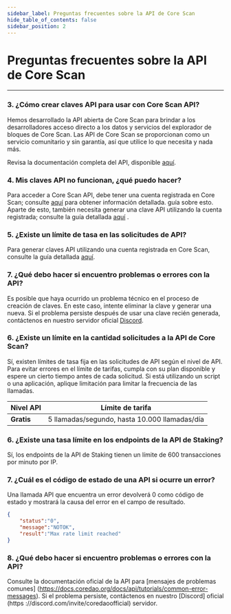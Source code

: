 ```yaml
---
sidebar_label: Preguntas frecuentes sobre la API de Core Scan
hide_table_of_contents: false
sidebar_position: 2
---
```


# Preguntas frecuentes sobre la API de Core Scan

---

### 3. ¿Cómo crear claves API para usar con Core Scan API?

Hemos desarrollado la API abierta de Core Scan para brindar a los desarrolladores acceso directo a los datos y servicios del explorador de bloques de Core Scan. Las API de Core Scan se proporcionan como un servicio comunitario y sin garantía, así que utilice lo que necesita y nada más.

Revisa la documentación completa del API, disponible [aquí](https://docs.coredao.org/docs/api).

### 4. Mis claves API no funcionan, ¿qué puedo hacer?

Para acceder a Core Scan API, debe tener una cuenta registrada en Core Scan; consulte [aquí](https://docs.coredao.org/docs/api/tutorials/creating-an-account) para obtener información detallada. guía sobre esto. Aparte de esto, también necesita generar una clave API utilizando la cuenta registrada; consulte la guía detallada [aquí](https://docs.coredao.org/docs/api/tutorials/generate-an-api-key) .

### 5. ¿Existe un límite de tasa en las solicitudes de API?

Para generar claves API utilizando una cuenta registrada en Core Scan, consulte la guía detallada [aquí](https://docs.coredao.org/docs/api/tutorials/generate-an-api-key).

### 7. ¿Qué debo hacer si encuentro problemas o errores con la API?

Es posible que haya ocurrido un problema técnico en el proceso de creación de claves. En este caso, intente eliminar la clave y generar una nueva. Si el problema persiste después de usar una clave recién generada, contáctenos en nuestro servidor oficial [Discord](https://discord.com/invite/coredaoofficial).

### 6. ¿Existe un límite en la cantidad solicitudes a la API de Core Scan?

Sí, existen límites de tasa fija en las solicitudes de API según el nivel de API. Para evitar errores en el límite de tarifas, cumpla con su plan disponible y espere un cierto tiempo antes de cada solicitud. Si está utilizando un script o una aplicación, aplique limitación para limitar la frecuencia de las llamadas.

| **Nivel API** | **Límite de tarifa**                                          |
| ------------- | ------------------------------------------------------------- |
| **Gratis**    | 5 llamadas/segundo, hasta 10.000 llamadas/día |

### 6. ¿Existe una tasa límite en los endpoints de la API de Staking?

Sí, los endpoints de la API de Staking tienen un límite de 600 transacciones por minuto por IP.

### 7. ¿Cuál es el código de estado de una API si ocurre un error?

Una llamada API que encuentra un error devolverá 0 como código de estado y mostrará la causa del error en el campo de resultado.

```json
{
    "status":"0",
    "message":"NOTOK",
    "result":"Max rate limit reached"
}
```

### 8. ¿Qué debo hacer si encuentro problemas o errores con la API?

Consulte la documentación oficial de la API para [mensajes de problemas comunes] (https://docs.coredao.org/docs/api/tutorials/common-error-messages). Si el problema persiste, contáctenos en nuestro [Discord] oficial (https ://discord.com/invite/coredaoofficial) servidor.
